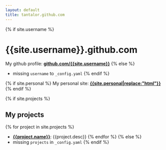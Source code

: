 ```yaml
---
layout: default
title: tantalor.github.com
---
```


<style type="text/css" media="screen">
  a {
    font-weight: bold;
  }
</style>

{% if site.username %}
# {{site.username}}.github.com

My github profile: [github.com/{{site.username}}](http://github.com/{{site.username}})
{% else %}
 * missing `username` to `_config.yaml`
{% endif %}

{% if site.personal %}
My personal site: [{{site.personal|replace:"html"}}]({{site.personal}})
{% endif %}

{% if site.projects %}
## My projects

{% for project in site.projects %}
 * **[{{project.name}}](http://github.com/{{site.username}}/{{project.name}})**: {{project.desc}}
{% endfor %}
{% else %}
 * missing `projects` in `_config.yaml`
{% endif %}

